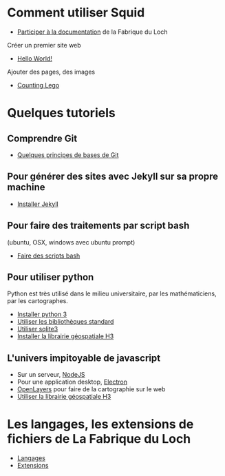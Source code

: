 # Comment utiliser Squid

- [Participer à la documentation](start) de la Fabrique du Loch

Créer un premier site web
- [Hello World!](helloworld)

Ajouter des pages, des images
- [Counting Lego](./lego/compter)

# Quelques tutoriels

## Comprendre **Git**
- [Quelques principes de bases de Git](github)

## Pour générer des sites avec **Jekyll** sur sa propre machine

- [Installer Jekyll](jekyll)

## Pour faire des traitements par script **bash**
(ubuntu, OSX, windows avec ubuntu prompt)

- [Faire des scripts bash](bash)

## Pour utiliser **python**
Python est très utilisé dans le milieu universitaire, par les mathématiciens,
par les cartographes.

- [Installer python 3](python/python3)
- [Utiliser les bibliothèques standard](python/libraries)
- [Utiliser sqlite3](python/sqlite)
- [Installer la librairie géospatiale H3](python/h3)

## L'univers impitoyable de javascript

- Sur un serveur, [NodeJS](javascript/nodejs)
- Pour une application desktop, [Electron](javascript/electron)
- [OpenLayers](javascript/openlayers) pour faire de la cartographie sur le web
- [Utiliser la librairie géospatiale H3](javascript/h3)

# Les langages, les extensions de fichiers de La Fabrique du Loch

- [Langages](langages)
- [Extensions](extensions)
